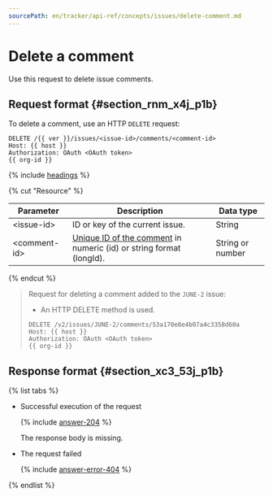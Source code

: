 ```yaml
---
sourcePath: en/tracker/api-ref/concepts/issues/delete-comment.md
---
```

# Delete a comment

Use this request to delete issue comments.

## Request format {#section_rnm_x4j_p1b}

To delete a comment, use an HTTP `DELETE` request:

```
DELETE /{{ ver }}/issues/<issue-id>/comments/<comment-id>
Host: {{ host }}
Authorization: OAuth <OAuth token>
{{ org-id }}
```

{% include [headings](../../../_includes/tracker/api/headings.md) %}

{% cut "Resource" %}

| Parameter | Description | Data type |
| -------- | -------- | ---------- |
| \<issue-id> | ID or key of the current issue. | String |
| \<comment-id> | [Unique ID of the comment](get-comments.md#section_xc3_53j_p1b) in numeric (id) or string format (longId). | String or number |

{% endcut %}

> Request for deleting a comment added to the `JUNE-2` issue:
> 
> - An HTTP DELETE method is used.
> 
> ```
> DELETE /v2/issues/JUNE-2/comments/53a170e8e4b07a4c3358d60a
> Host: {{ host }}
> Authorization: OAuth <OAuth token>
> {{ org-id }}
> ```

## Response format {#section_xc3_53j_p1b}

{% list tabs %}

- Successful execution of the request

    {% include [answer-204](../../../_includes/tracker/api/answer-204.md) %}

    The response body is missing.

- The request failed

    {% include [answer-error-404](../../../_includes/tracker/api/answer-error-404.md) %}

{% endlist %}

